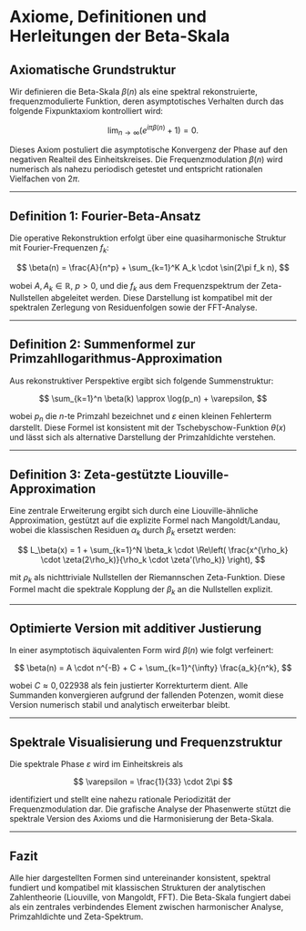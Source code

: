 
# Axiome, Definitionen und Herleitungen der Beta-Skala

## Axiomatische Grundstruktur

Wir definieren die Beta-Skala $\beta(n)$ als eine spektral rekonstruierte, frequenzmodulierte Funktion, deren asymptotisches Verhalten durch das folgende Fixpunktaxiom kontrolliert wird:

$$
\lim_{n \to \infty} \left( e^{i\pi \beta(n)} + 1 \right) = 0.
$$

Dieses Axiom postuliert die asymptotische Konvergenz der Phase auf den negativen Realteil des Einheitskreises. Die Frequenzmodulation $\beta(n)$ wird numerisch als nahezu periodisch getestet und entspricht rationalen Vielfachen von $2\pi$.

---

## Definition 1: Fourier-Beta-Ansatz

Die operative Rekonstruktion erfolgt über eine quasiharmonische Struktur mit Fourier-Frequenzen $f_k$:

$$
\beta(n) = \frac{A}{n^p} + \sum_{k=1}^K A_k \cdot \sin(2\pi f_k n),
$$

wobei $A, A_k \in \mathbb{R}$, $p > 0$, und die $f_k$ aus dem Frequenzspektrum der Zeta-Nullstellen abgeleitet werden. Diese Darstellung ist kompatibel mit der spektralen Zerlegung von Residuenfolgen sowie der FFT-Analyse.

---

## Definition 2: Summenformel zur Primzahllogarithmus-Approximation

Aus rekonstruktiver Perspektive ergibt sich folgende Summenstruktur:

$$
\sum_{k=1}^n \beta(k) \approx \log(p_n) + \varepsilon,
$$

wobei $p_n$ die $n$-te Primzahl bezeichnet und $\varepsilon$ einen kleinen Fehlerterm darstellt. Diese Formel ist konsistent mit der Tschebyschow-Funktion $\theta(x)$ und lässt sich als alternative Darstellung der Primzahldichte verstehen.

---

## Definition 3: Zeta-gestützte Liouville-Approximation

Eine zentrale Erweiterung ergibt sich durch eine Liouville-ähnliche Approximation, gestützt auf die explizite Formel nach Mangoldt/Landau, wobei die klassischen Residuen $\alpha_k$ durch $\beta_k$ ersetzt werden:

$$
L_\beta(x) = 1 + \sum_{k=1}^N \beta_k \cdot \Re\left( \frac{x^{\rho_k} \cdot \zeta(2\rho_k)}{\rho_k \cdot \zeta'(\rho_k)} \right),
$$

mit $\rho_k$ als nichttriviale Nullstellen der Riemannschen Zeta-Funktion. Diese Formel macht die spektrale Kopplung der $\beta_k$ an die Nullstellen explizit.

---

## Optimierte Version mit additiver Justierung

In einer asymptotisch äquivalenten Form wird $\beta(n)$ wie folgt verfeinert:

$$
\beta(n) = A \cdot n^{-B} + C + \sum_{k=1}^{\infty} \frac{a_k}{n^k},
$$

wobei $C \approx 0{,}022938$ als fein justierter Korrekturterm dient. Alle Summanden konvergieren aufgrund der fallenden Potenzen, womit diese Version numerisch stabil und analytisch erweiterbar bleibt.

---

## Spektrale Visualisierung und Frequenzstruktur

Die spektrale Phase $\varepsilon$ wird im Einheitskreis als

$$
\varepsilon = \frac{1}{33} \cdot 2\pi
$$

identifiziert und stellt eine nahezu rationale Periodizität der Frequenzmodulation dar. Die grafische Analyse der Phasenwerte stützt die spektrale Version des Axioms und die Harmonisierung der Beta-Skala.

---

## Fazit

Alle hier dargestellten Formen sind untereinander konsistent, spektral fundiert und kompatibel mit klassischen Strukturen der analytischen Zahlentheorie (Liouville, von Mangoldt, FFT). Die Beta-Skala fungiert dabei als ein zentrales verbindendes Element zwischen harmonischer Analyse, Primzahldichte und Zeta-Spektrum.
